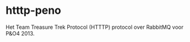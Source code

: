 htttp-peno
==========

Het Team Treasure Trek Protocol (HTTTP) protocol over RabbitMQ voor P&amp;O4 2013.